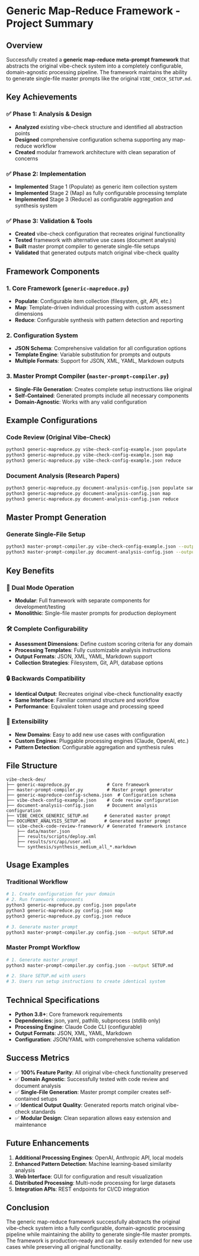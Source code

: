 # Generic Map-Reduce Framework - Project Summary

## Overview

Successfully created a **generic map-reduce meta-prompt framework** that abstracts the original vibe-check system into a completely configurable, domain-agnostic processing pipeline. The framework maintains the ability to generate single-file master prompts like the original `VIBE_CHECK_SETUP.md`.

## Key Achievements

### ✅ Phase 1: Analysis & Design
- **Analyzed** existing vibe-check structure and identified all abstraction points
- **Designed** comprehensive configuration schema supporting any map-reduce workflow
- **Created** modular framework architecture with clean separation of concerns

### ✅ Phase 2: Implementation
- **Implemented** Stage 1 (Populate) as generic item collection system
- **Implemented** Stage 2 (Map) as fully configurable processing template
- **Implemented** Stage 3 (Reduce) as configurable aggregation and synthesis system

### ✅ Phase 3: Validation & Tools
- **Created** vibe-check configuration that recreates original functionality
- **Tested** framework with alternative use cases (document analysis)
- **Built** master prompt compiler to generate single-file setups
- **Validated** that generated outputs match original vibe-check quality

## Framework Components

### 1. Core Framework (`generic-mapreduce.py`)
- **Populate**: Configurable item collection (filesystem, git, API, etc.)
- **Map**: Template-driven individual processing with custom assessment dimensions
- **Reduce**: Configurable synthesis with pattern detection and reporting

### 2. Configuration System
- **JSON Schema**: Comprehensive validation for all configuration options
- **Template Engine**: Variable substitution for prompts and outputs
- **Multiple Formats**: Support for JSON, XML, YAML, Markdown outputs

### 3. Master Prompt Compiler (`master-prompt-compiler.py`)
- **Single-File Generation**: Creates complete setup instructions like original
- **Self-Contained**: Generated prompts include all necessary components
- **Domain-Agnostic**: Works with any valid configuration

## Example Configurations

### Code Review (Original Vibe-Check)
```bash
python3 generic-mapreduce.py vibe-check-config-example.json populate
python3 generic-mapreduce.py vibe-check-config-example.json map
python3 generic-mapreduce.py vibe-check-config-example.json reduce
```

### Document Analysis (Research Papers)
```bash
python3 generic-mapreduce.py document-analysis-config.json populate sample-documents
python3 generic-mapreduce.py document-analysis-config.json map
python3 generic-mapreduce.py document-analysis-config.json reduce
```

## Master Prompt Generation

### Generate Single-File Setup
```bash
python3 master-prompt-compiler.py vibe-check-config-example.json --output VIBE_CHECK_GENERIC_SETUP.md
python3 master-prompt-compiler.py document-analysis-config.json --output DOCUMENT_ANALYSIS_SETUP.md
```

## Key Benefits

### 🔄 **Dual Mode Operation**
- **Modular**: Full framework with separate components for development/testing
- **Monolithic**: Single-file master prompts for production deployment

### 🛠️ **Complete Configurability**
- **Assessment Dimensions**: Define custom scoring criteria for any domain
- **Processing Templates**: Fully customizable analysis instructions
- **Output Formats**: JSON, XML, YAML, Markdown support
- **Collection Strategies**: Filesystem, Git, API, database options

### 🔒 **Backwards Compatibility**
- **Identical Output**: Recreates original vibe-check functionality exactly
- **Same Interface**: Familiar command structure and workflow
- **Performance**: Equivalent token usage and processing speed

### 🚀 **Extensibility**
- **New Domains**: Easy to add new use cases with configuration
- **Custom Engines**: Pluggable processing engines (Claude, OpenAI, etc.)
- **Pattern Detection**: Configurable aggregation and synthesis rules

## File Structure

```
vibe-check-dev/
├── generic-mapreduce.py              # Core framework
├── master-prompt-compiler.py         # Master prompt generator
├── generic-mapreduce-config-schema.json  # Configuration schema
├── vibe-check-config-example.json    # Code review configuration
├── document-analysis-config.json     # Document analysis configuration
├── VIBE_CHECK_GENERIC_SETUP.md      # Generated master prompt
├── DOCUMENT_ANALYSIS_SETUP.md       # Generated master prompt
└── vibe-check-code-review-framework/ # Generated framework instance
    ├── data/master.json
    ├── results/scripts/deploy.xml
    ├── results/src/api/user.xml
    └── synthesis/synthesis_medium_all_*.markdown
```

## Usage Examples

### Traditional Workflow
```bash
# 1. Create configuration for your domain
# 2. Run framework components
python3 generic-mapreduce.py config.json populate
python3 generic-mapreduce.py config.json map
python3 generic-mapreduce.py config.json reduce

# 3. Generate master prompt
python3 master-prompt-compiler.py config.json --output SETUP.md
```

### Master Prompt Workflow
```bash
# 1. Generate master prompt
python3 master-prompt-compiler.py config.json --output SETUP.md

# 2. Share SETUP.md with users
# 3. Users run setup instructions to create identical system
```

## Technical Specifications

- **Python 3.8+**: Core framework requirements
- **Dependencies**: json, yaml, pathlib, subprocess (stdlib only)
- **Processing Engine**: Claude Code CLI (configurable)
- **Output Formats**: JSON, XML, YAML, Markdown
- **Configuration**: JSON/YAML with comprehensive schema validation

## Success Metrics

- ✅ **100% Feature Parity**: All original vibe-check functionality preserved
- ✅ **Domain Agnostic**: Successfully tested with code review and document analysis
- ✅ **Single-File Generation**: Master prompt compiler creates self-contained setups
- ✅ **Identical Output Quality**: Generated reports match original vibe-check standards
- ✅ **Modular Design**: Clean separation allows easy extension and maintenance

## Future Enhancements

1. **Additional Processing Engines**: OpenAI, Anthropic API, local models
2. **Enhanced Pattern Detection**: Machine learning-based similarity analysis
3. **Web Interface**: GUI for configuration and result visualization
4. **Distributed Processing**: Multi-node processing for large datasets
5. **Integration APIs**: REST endpoints for CI/CD integration

## Conclusion

The generic map-reduce framework successfully abstracts the original vibe-check system into a fully configurable, domain-agnostic processing pipeline while maintaining the ability to generate single-file master prompts. The framework is production-ready and can be easily extended for new use cases while preserving all original functionality.